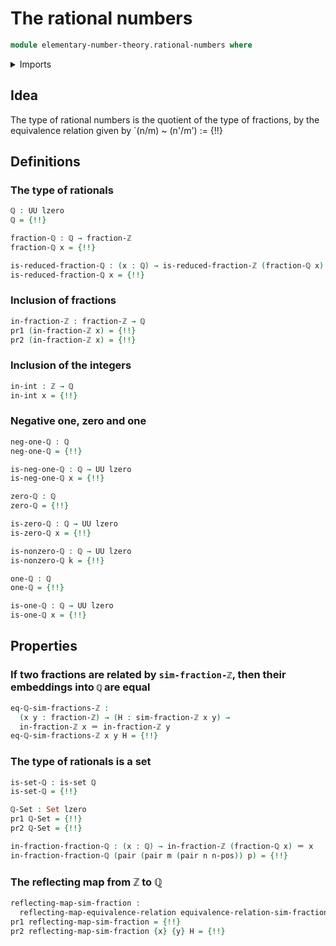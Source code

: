 # The rational numbers

```agda
module elementary-number-theory.rational-numbers where
```

<details><summary>Imports</summary>

```agda
open import elementary-number-theory.divisibility-integers
open import elementary-number-theory.greatest-common-divisor-integers
open import elementary-number-theory.integer-fractions
open import elementary-number-theory.integers
open import elementary-number-theory.reduced-integer-fractions

open import foundation.dependent-pair-types
open import foundation.equality-cartesian-product-types
open import foundation.equality-dependent-pair-types
open import foundation.identity-types
open import foundation.negation
open import foundation.propositions
open import foundation.reflecting-maps-equivalence-relations
open import foundation.sets
open import foundation.universe-levels
```

</details>

## Idea

The type of rational numbers is the quotient of the type of fractions, by the
equivalence relation given by `(n/m) ~ (n'/m') := {!!}

## Definitions

### The type of rationals

```agda
ℚ : UU lzero
ℚ = {!!}

fraction-ℚ : ℚ → fraction-ℤ
fraction-ℚ x = {!!}

is-reduced-fraction-ℚ : (x : ℚ) → is-reduced-fraction-ℤ (fraction-ℚ x)
is-reduced-fraction-ℚ x = {!!}
```

### Inclusion of fractions

```agda
in-fraction-ℤ : fraction-ℤ → ℚ
pr1 (in-fraction-ℤ x) = {!!}
pr2 (in-fraction-ℤ x) = {!!}
```

### Inclusion of the integers

```agda
in-int : ℤ → ℚ
in-int x = {!!}
```

### Negative one, zero and one

```agda
neg-one-ℚ : ℚ
neg-one-ℚ = {!!}

is-neg-one-ℚ : ℚ → UU lzero
is-neg-one-ℚ x = {!!}

zero-ℚ : ℚ
zero-ℚ = {!!}

is-zero-ℚ : ℚ → UU lzero
is-zero-ℚ x = {!!}

is-nonzero-ℚ : ℚ → UU lzero
is-nonzero-ℚ k = {!!}

one-ℚ : ℚ
one-ℚ = {!!}

is-one-ℚ : ℚ → UU lzero
is-one-ℚ x = {!!}
```

## Properties

### If two fractions are related by `sim-fraction-ℤ`, then their embeddings into `ℚ` are equal

```agda
eq-ℚ-sim-fractions-ℤ :
  (x y : fraction-ℤ) → (H : sim-fraction-ℤ x y) →
  in-fraction-ℤ x ＝ in-fraction-ℤ y
eq-ℚ-sim-fractions-ℤ x y H = {!!}
```

### The type of rationals is a set

```agda
is-set-ℚ : is-set ℚ
is-set-ℚ = {!!}

ℚ-Set : Set lzero
pr1 ℚ-Set = {!!}
pr2 ℚ-Set = {!!}

in-fraction-fraction-ℚ : (x : ℚ) → in-fraction-ℤ (fraction-ℚ x) ＝ x
in-fraction-fraction-ℚ (pair (pair m (pair n n-pos)) p) = {!!}
```

### The reflecting map from ℤ to ℚ

```agda
reflecting-map-sim-fraction :
  reflecting-map-equivalence-relation equivalence-relation-sim-fraction-ℤ ℚ
pr1 reflecting-map-sim-fraction = {!!}
pr2 reflecting-map-sim-fraction {x} {y} H = {!!}
```
